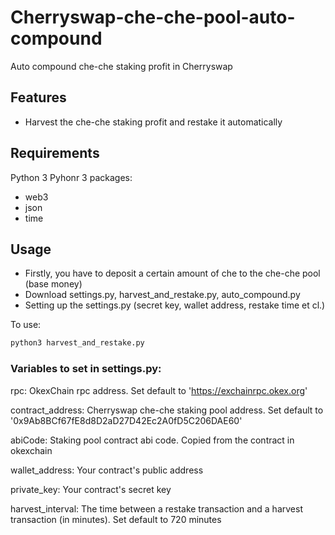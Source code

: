 # Cherryswap-che-che-pool-auto-compound
Auto compound che-che staking profit in Cherryswap

## Features

- Harvest the che-che staking profit and restake it automatically

## Requirements

Python 3
Pyhonr 3 packages:
- web3
- json
- time

## Usage
- Firstly, you have to deposit a certain amount of che to the che-che pool (base money)
- Download settings.py, harvest_and_restake.py, auto_compound.py
- Setting up the settings.py (secret key, wallet address, restake time et cl.)

To use:
```sh
python3 harvest_and_restake.py
```


###  Variables to set in settings.py:
rpc: OkexChain rpc address. Set default to 'https://exchainrpc.okex.org'

contract_address: Cherryswap che-che staking pool address. Set default to '0x9Ab8BCf67fE8d8D2aD27D42Ec2A0fD5C206DAE60'

abiCode: Staking pool contract abi code. Copied from the contract in okexchain

wallet_address: Your contract's public address

private_key: Your contract's secret  key

harvest_interval: The time between a restake transaction and a harvest transaction (in minutes). Set default to 720 minutes

### 
